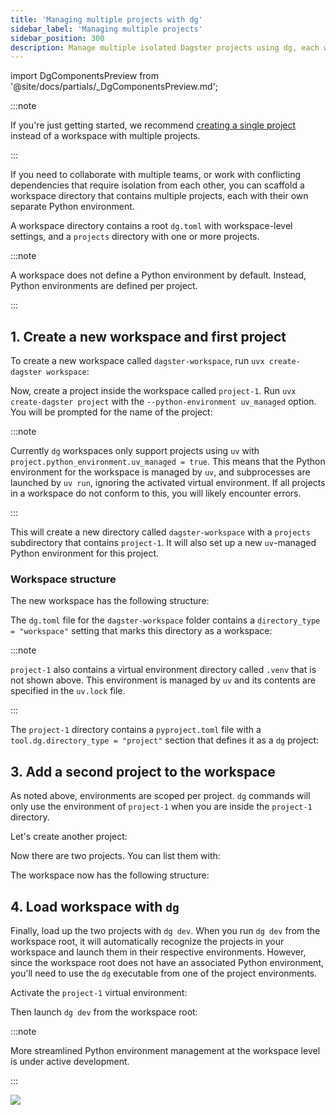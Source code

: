 ```yaml
---
title: 'Managing multiple projects with dg'
sidebar_label: 'Managing multiple projects'
sidebar_position: 300
description: Manage multiple isolated Dagster projects using dg, each with unique environments, by creating a workspace directory with create-dagster project.
---
```


import DgComponentsPreview from '@site/docs/partials/\_DgComponentsPreview.md';

<DgComponentsPreview />

:::note

If you're just getting started, we recommend [creating a single project](/guides/labs/dg/creating-a-project) instead of a workspace with multiple projects.

:::

If you need to collaborate with multiple teams, or work with conflicting dependencies that require isolation from each other, you can scaffold a workspace directory that contains multiple projects, each with their own separate Python environment.

A workspace directory contains a root `dg.toml` with workspace-level settings, and a `projects` directory with one or more projects.

:::note

A workspace does not define a Python environment by default. Instead, Python environments are defined per project.

:::

## 1. Create a new workspace and first project

To create a new workspace called `dagster-workspace`, run `uvx create-dagster workspace`:

<CliInvocationExample path="docs_snippets/docs_snippets/guides/dg/workspace/1-dg-scaffold-workspace.txt" />

Now, create a project inside the workspace called `project-1`. Run `uvx create-dagster project` with the `--python-environment uv_managed` option. You will be prompted for the name of the project:

<CliInvocationExample path="docs_snippets/docs_snippets/guides/dg/workspace/2-dg-scaffold-project.txt" />

:::note

Currently `dg` workspaces only support projects using `uv` with `project.python_environment.uv_managed = true`. This means that the Python environment for the workspace is managed by `uv`, and subprocesses are launched by `uv run`, ignoring the activated virtual environment. If all projects in a workspace do not conform to this, you will likely encounter errors.

:::

This will create a new directory called `dagster-workspace` with a `projects` subdirectory that contains `project-1`. It will also set up a new `uv`-managed Python environment for this project.

### Workspace structure

The new workspace has the following structure:

<CliInvocationExample path="docs_snippets/docs_snippets/guides/dg/workspace/3-tree.txt" />

The `dg.toml` file for the `dagster-workspace` folder contains a `directory_type = "workspace"` setting that marks this directory as a workspace:

<CodeExample
  path="docs_snippets/docs_snippets/guides/dg/workspace/4-dg.toml"
  language="TOML"
  title="dagster-workspace/dg.toml"
/>

:::note

`project-1` also contains a virtual environment directory called `.venv` that is not shown above. This environment is managed by `uv` and its contents are specified in the `uv.lock` file.

:::

The `project-1` directory contains a `pyproject.toml` file with a
`tool.dg.directory_type = "project"` section that defines it as a `dg` project:

<CodeExample
  path="docs_snippets/docs_snippets/guides/dg/workspace/5-project-pyproject.toml"
  language="TOML"
  title="dagster-workspace/projects/project-1/pyproject.toml"
/>

## 3. Add a second project to the workspace

As noted above, environments are scoped per project. `dg` commands will only use the environment of `project-1` when you are inside the `project-1` directory.

Let's create another project:

<CliInvocationExample path="docs_snippets/docs_snippets/guides/dg/workspace/6-scaffold-project.txt" />

Now there are two projects. You can list them with:

<CliInvocationExample path="docs_snippets/docs_snippets/guides/dg/workspace/7-project-list.txt" />

The workspace now has the following structure:

<CliInvocationExample path="docs_snippets/docs_snippets/guides/dg/workspace/3-tree-second-project.txt" />

## 4. Load workspace with `dg`

Finally, load up the two projects with `dg dev`. When you run `dg dev` from the workspace root, it will automatically recognize the projects in your workspace and launch them in their respective environments. However, since the workspace root does not have an associated Python environment, you'll need to use the `dg` executable from one of the project environments.

Activate the `project-1` virtual environment:

<CliInvocationExample contents="source projects/project-1/.venv/bin/activate" />

Then launch `dg dev` from the workspace root:

<CliInvocationExample contents="dg dev" />

:::note

More streamlined Python environment management at the workspace level is under active development.

:::

![](/images/guides/build/projects-and-components/setting-up-a-workspace/two-projects.png)
